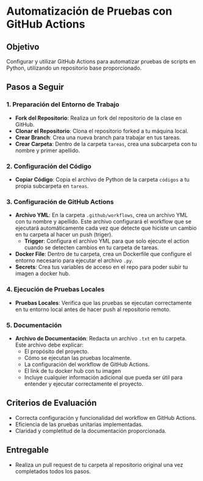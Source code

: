 # Automatización de Pruebas con GitHub Actions

## Objetivo
Configurar y utilizar GitHub Actions para automatizar pruebas de scripts en Python, utilizando un repositorio base proporcionado.

## Pasos a Seguir

### 1. Preparación del Entorno de Trabajo
- **Fork del Repositorio**: Realiza un fork del repositorio de la clase en GitHub.
- **Clonar el Repositorio**: Clona el repositorio forked a tu máquina local.
- **Crear Branch**: Crea una nueva branch para trabajar en tus tareas.
- **Crear Carpeta**: Dentro de la carpeta `tareas`, crea una subcarpeta con tu nombre y primer apellido.

### 2. Configuración del Código
- **Copiar Código**: Copia el archivo de Python de la carpeta `códigos` a tu propia subcarpeta en `tareas`.

### 3. Configuración de GitHub Actions
- **Archivo YML**: En la carpeta `.github/workflows`, crea un archivo YML con tu nombre y apellido. Este archivo configurará el workflow que se ejecutará automáticamente cada vez que detecte que hiciste un cambio en tu carpeta al hacer un push (triger).
  - **Trigger**: Configura el archivo YML para que solo ejecute el action cuando se detecten cambios en tu carpeta de tareas.
- **Docker File**: Dentro de tu carpeta, crea un Dockerfile que configure el entorno necesario para ejecutar el archivo `.py`.
- **Secrets**: Crea tus variables de acceso en el repo para poder subir tu imagen a docker hub.

### 4. Ejecución de Pruebas Locales
- **Pruebas Locales**: Verifica que las pruebas se ejecutan correctamente en tu entorno local antes de hacer push al repositorio remoto.

### 5. Documentación
- **Archivo de Documentación**: Redacta un archivo `.txt` en tu carpeta. Este archivo debe explicar:
  - El propósito del proyecto.
  - Cómo se ejecutan las pruebas localmente.
  - La configuración del workflow de GitHub Actions.
  - El link de tu docker hub con tu imagen
  - Incluye cualquier información adicional que pueda ser útil para entender y ejecutar correctamente el proyecto.

## Criterios de Evaluación
- Correcta configuración y funcionalidad del workflow en GitHub Actions.
- Eficiencia de las pruebas unitarias implementadas.
- Claridad y completitud de la documentación proporcionada.

## Entregable
- Realiza un pull request de tu carpeta al repositorio original una vez completados todos los pasos.
